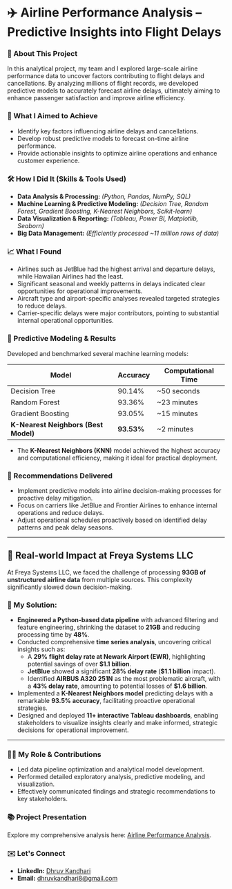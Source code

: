 # ✈️ Airline Performance Analysis – Predictive Insights into Flight Delays

### 👋 About This Project
In this analytical project, my team and I explored large-scale airline performance data to uncover factors contributing to flight delays and cancellations. By analyzing millions of flight records, we developed predictive models to accurately forecast airline delays, ultimately aiming to enhance passenger satisfaction and improve airline efficiency.

### 🎯 What I Aimed to Achieve
- Identify key factors influencing airline delays and cancellations.
- Develop robust predictive models to forecast on-time airline performance.
- Provide actionable insights to optimize airline operations and enhance customer experience.

### 🛠️ How I Did It (Skills & Tools Used)
- **Data Analysis & Processing:** *(Python, Pandas, NumPy, SQL)*
- **Machine Learning & Predictive Modeling:** *(Decision Tree, Random Forest, Gradient Boosting, K-Nearest Neighbors, Scikit-learn)*
- **Data Visualization & Reporting:** *(Tableau, Power BI, Matplotlib, Seaborn)*
- **Big Data Management:** *(Efficiently processed ~11 million rows of data)*

### 📈 What I Found
- Airlines such as JetBlue had the highest arrival and departure delays, while Hawaiian Airlines had the least.
- Significant seasonal and weekly patterns in delays indicated clear opportunities for operational improvements.
- Aircraft type and airport-specific analyses revealed targeted strategies to reduce delays.
- Carrier-specific delays were major contributors, pointing to substantial internal operational opportunities.

### 🤖 Predictive Modeling & Results
Developed and benchmarked several machine learning models:

| **Model**                         | **Accuracy** | **Computational Time** |
|-----------------------------------|--------------|------------------------|
| Decision Tree                     | 90.14%       | ~50 seconds            |
| Random Forest                     | 93.36%       | ~23 minutes            |
| Gradient Boosting                 | 93.05%       | ~15 minutes            |
| **K-Nearest Neighbors (Best Model)** | **93.53%**   | ~2 minutes |

- The **K-Nearest Neighbors (KNN)** model achieved the highest accuracy and computational efficiency, making it ideal for practical deployment.

### 🌟 Recommendations Delivered
- Implement predictive models into airline decision-making processes for proactive delay mitigation.
- Focus on carriers like JetBlue and Frontier Airlines to enhance internal operations and reduce delays.
- Adjust operational schedules proactively based on identified delay patterns and peak delay seasons.

---

## 💼 Real-world Impact at Freya Systems LLC
At Freya Systems LLC, we faced the challenge of processing **93GB of unstructured airline data** from multiple sources. This complexity significantly slowed down decision-making.

### 🚀 My Solution:
- **Engineered a Python-based data pipeline** with advanced filtering and feature engineering, shrinking the dataset to **21GB** and reducing processing time by **48%**.
- Conducted comprehensive **time series analysis**, uncovering critical insights such as:
  - A **29% flight delay rate at Newark Airport (EWR)**, highlighting potential savings of over **$1.1 billion**.
  - **JetBlue** showed a significant **28% delay rate** (**$1.1 billion** impact).
  - Identified **AIRBUS A320 251N** as the most problematic aircraft, with a **43% delay rate**, amounting to potential losses of **$1.6 billion**.
- Implemented a **K-Nearest Neighbors model** predicting delays with a remarkable **93.5% accuracy**, facilitating proactive operational strategies.
- Designed and deployed **11+ interactive Tableau dashboards**, enabling stakeholders to visualize insights clearly and make informed, strategic decisions for operational improvement.

---

### 🙋‍♂️ My Role & Contributions
- Led data pipeline optimization and analytical model development.
- Performed detailed exploratory analysis, predictive modeling, and visualization.
- Effectively communicated findings and strategic recommendations to key stakeholders.

### 📚 Project Presentation
Explore my comprehensive analysis here: [Airline Performance Analysis](Presentation/Final_presentation.pdf).

### ✉️ Let's Connect
- **LinkedIn:** [Dhruv Kandhari](https://www.linkedin.com/in/dhruvkandhari/)
- **Email:** dhruvkandhari8@gmail.com
